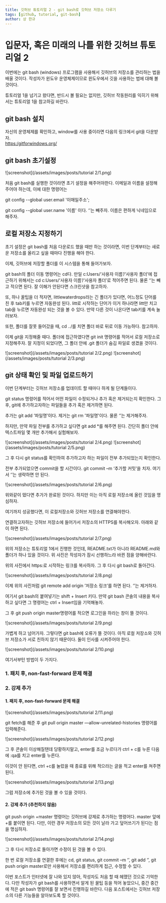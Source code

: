 ```yaml
---
title: 깃허브 튜토리얼 2 - git bash로 깃허브 저장소 다루기
tags: [github, tutorial, git-bash]
author: 상 한규
---
```

# 입문자, 혹은 미래의 나를 위한 깃허브 튜토리얼 2

이번에는 git bash (windows) 프로그램을 사용해서 깃허브의 저장소를 관리하는 법을 배울 것이다. 작성자가 윈도우 운영체제이므로 윈도우에서 깃을 사용하는 법에 대해 볼 것이다.

튜토리얼 1을 넘기고 왔다면, 반드시 볼 필요는 없지만, 깃허브 작동원리를 익히기 위해서는 튜토리얼 1을 참고하길 바란다.

## git bash 설치
자신의 운영체제를 확인하고, window를 사용 중이라면 다음의 링크에서 git을 다운받자. <br>
<a href = "https:/gitforwindows.org/"> https:/gitforwindows.org/</a>

## git bash 초기설정

![screenshot](/assets/images/posts/tutorial 2/1.png)

처음 git bash를 실행한 것이라면 초기 설정을 해주어야한다. 이메일과 이름을 설정해주어야 하는데, 이에 대한 명령어는 

git config --global user.email '이매일주소';

git config --global user.name '이름'    이다. ‘’는 빼주자. 이름은 편하게 닉네임으로 해주자.

## 로컬 저장소 지정하기

초기 설정은 git bash를 처음 다운로드 했을 때만 하는 것이라면, 이번 단계부터는 새로운 저장소를 올리고 싶을 때마다 진행을 해야 한다.

이제, 깃허브에 저장할 폴더를 이 시스템을 통해 들어가보자.

git bash의 폴더 이동 명령어는 cd다. 만일 c:Users/‘사용자 이름’/‘사용자 폴더’에 접근하기 위해서는 cd c:Users/‘사용자 이름’/‘사용자 폴더’로 적어주면 된다. 물론 ‘’는 빼고 적으면 된다. 잘 이해가 안된다면 스크린샷을 참고하자. 

또, 하나 꿀팁을 더 적자면, littlewaterdrops라는 긴 폴더가 있다면, 어느정도 단어를 친 후 tab키를 누르면 자동완성 된다. litt로 시작하는 단어가 이거 하나라면 litt만 치고 tab을 누르면 자동완성 되는 것을 볼 수 있다. 만약 다른 것이 나온다면 tab키를 계속 눌러보자.

또한, 폴더를 잘못 들어갔을 때, cd ../를 치면 폴더 바로 뒤로 이동 가능하다. 참고하자.

이제 git을 지정해줄 때다. 폴더에 접근하였다면 git init 명령어를 적어서 로컬 저장소로 지정해주자. 잘 지정이 되었다면, 그 폴더 안에 .git 폴더가 숨김 파일로 생겼을 것이다. 

![screenshot](/assets/images/posts/tutorial 2/2.png)
![screenshot](/assets/images/posts/tutorial 2/3.png)

## git 상태 확인 및 파일 업로드하기

이번 단계부터는 깃허브 저장소를 업데이트 할 때마다 하게 될 단계들이다. 

git status 명령어를 적어서 어떤 파일이 수정되거나 추가 혹은 제거되는지 확인한다. 그 후, git에 추가하고자하는 파일들을 추가 혹은 제거하면 된다. 

추가는 git add ‘파일명’이다. 제거는 git rm '파일명'이다. 물론 ‘’는 제거해주자. 

하지만, 만약 파일 전부를 추가하고 싶다면 git add *를 해주면 된다. 간단히 폴더 안에 텍스트파일 몇 개만 추가해서 실험해보자.
 
![screenshot](/assets/images/posts/tutorial 2/4.png)
![screenshot](/assets/images/posts/tutorial 2/5.png)

그 후 다시 git status를 확인하여 추가하고자 하는 파일이 전부 추가되었는지 확인한다. 

전부 추가되었으면 commit을 할 시간이다. git commit –m ‘추가할 커밋’을 치자. 여기서 ‘’는 생략하면 안 된다. 

![screenshot](/assets/images/posts/tutorial 2/6.png)

위와같이 떴다면 추가가 완료된 것이다. 하지만 이는 아직 로컬 저장소에 올린 것임을 명심하자. 

여기까지 성공했다면, 이 로컬저장소와 깃허브 저장소를 연결해야한다. 

연결하고자하는 깃허브 저장소에 들어가서 저장소의 HTTPS를 복사해오자. 아래와 같이 하면 된다.

![screenshot](/assets/images/posts/tutorial 2/7.png)

위의 저장소는 튜토리얼 1에서 진행한 것인데, README.txt가 아니라 README.md와 폴더가 하나 있을 것이다. 위 사진은 작성자가 잠시 선행하느라 바뀐 점을 양해바란다. 

위의 사진에서 https:로 시작하는 링크를 복사하자. 그 후 다시 git bash로 돌아간다. 

![screenshot](/assets/images/posts/tutorial 2/8.png)

이제 위의 사진처럼 git remote add origin ‘저장소 링크’를 하면 된다. ‘’는 제거하자. 

여기서 git bash의 붙여넣기는 shift + Insert 키다. 만약 git bash 콘솔의 내용을 복사하고 싶다면 그 명령어는 ctrl + Insert임을 기억해놓자. 

그 후 git push origin master명령어를 적으면 로그인을 하라는 창이 뜰 것이다. 

![screenshot](/assets/images/posts/tutorial 2/9.png)

가볍게 하고 넘어가자. 그렇다면 git bash에 오류가 뜰 것이다. 아직 로컬 저장소와 깃허브 저장소가 서로 친하지 않기 때문이다. 둘이 인사를 시켜주어야 한다.
 
![screenshot](/assets/images/posts/tutorial 2/10.png)

여기서부턴 방법이 두 가지다.

### 1. 패치 후,  non-fast-forward 문제 해결

### 2. 강제 추가

#### 1. 패치 후,  non-fast-forward 문제 해결

![screenshot](/assets/images/posts/tutorial 2/11.png)

git fetch를 해준 후 git pull origin master —allow-unrelated-histories 명령어를 입력해준다.

![screenshot](/assets/images/posts/tutorial 2/12.png)

그 후 콘솔이 이상해질탠데 당황하지말고, enter를 조금 누르다가 ctrl + c를 누른 다음에 :qa를 치고 enter를 누른다. 

이것이 안 된다면, ctrl +c를 눌렀을 때 종료를 위해 적으라는 글을 적고 enter를 쳐주면 된다. 

![screenshot](/assets/images/posts/tutorial 2/13.png)

그럼 저장소에 추가된 것을 볼 수 있을 것이다.

#### 2. 강제 추가 (추천하지 않음)
git push origin +master 명령어는 깃허브에 강제로 추가하는 명령어다. master 앞에 +를 붙이면 된다. 다만, 이런 경우 저장소의 모든 것이 날라 가고 덮어쓰기가 된다는 점을 명심하자.

![screenshot](/assets/images/posts/tutorial 2/14.png)

그 후 다시 저장소로 돌아가면 수정이 된 것을 볼 수 있다. 

한 번 로컬 저장소를 연결한 후에는 cd, git status, git commit –m ‘’, git add ‘’, git push origin master로만 사용해서 저장소를 편리하게 접근, 수정할 수 있다. 

이번 포스트가 인터넷에 잘 나와 있지 않아, 작성자도 처음 할 때 헤맸던 것으로 기억한다. 다만 작성자가 git bash를 사용하면서 알게 된 꿀팁 등을 적어 놓았으니, 중간 중간에 적은 git bash 명령어를 잘 보면서 진행하길 바란다. 다음 포스트에서는 깃허브 저장소의 다른 기능들을 알아보도록 할 것이다.